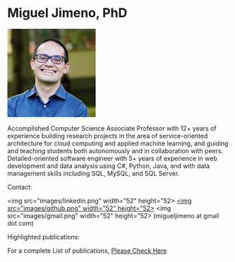# Miguel Jimeno, PhD

<img src="images/migueljimeno.jpg" width="200" height="200">

Accomplished Computer Science Associate Professor with 12+ years of experience building research projects in the area of service-oriented architecture for cloud computing and applied machine learning, and guiding and teaching students both autonomously and in collaboration with peers. Detailed-oriented software engineer with 5+ years of experience in web development and data analysis using C#, Python, Java, and with data management skills including SQL, MySQL, and SQL Server.

Contact:

<img src="images/linkedin.png" width="52" height="52>
<a href="https://www.linkedin.com/in/miguel-jimeno-7a69581/"></a>
<a href="https://github.com/mikejim"><img src="images/github.png" width="52" height="52></a>
<img src="images/gmail.png" width="52" height="52> (migueljimeno at gmail dot com)

Highlighted publications:



For a complete List of publications, [Please Check Here](https://mikejim.github.io/publications)
